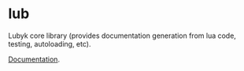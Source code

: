 lub
===

Lubyk core library (provides documentation generation from lua code, testing, autoloading, etc).

[Documentation](http://doc.lubyk.org/lub.html).
